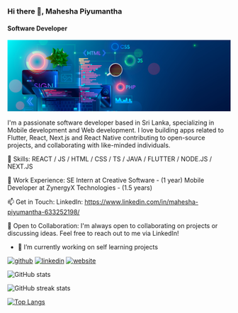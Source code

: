 ### Hi there 👋, Mahesha Piyumantha
#### Software Developer
![Software Developer](https://github.com/mahesha-piyumantha/mahesha-piyumantha/blob/main/1_z09s6aSERC0ZuZ4jCYWVuA.png)

I'm a passionate software developer based in Sri Lanka, specializing in Mobile development and Web development. I love building apps related to Flutter, React, Next.js and React Native contributing to open-source projects, and collaborating with like-minded individuals.

🚀 Skills: REACT / JS / HTML / CSS / TS / JAVA / FLUTTER / NODE.JS / NEXT.JS

💼 Work Experience: 
SE Intern at Creative Software - (1 year) 
Mobile Developer at ZynergyX Technologies -  (1.5 years)

📫 Get in Touch: 
LinkedIn: https://www.linkedin.com/in/mahesha-piyumantha-633252198/

🤝 Open to Collaboration: 
I'm always open to collaborating on projects or discussing ideas. Feel free to reach out to me via LinkedIn!

- 🔭 I’m currently working on self learning projects 


[<img src='https://cdn.jsdelivr.net/npm/simple-icons@3.0.1/icons/github.svg' alt='github' height='40'>](https://github.com/mahesha-piyumantha)  [<img src='https://cdn.jsdelivr.net/npm/simple-icons@3.0.1/icons/linkedin.svg' alt='linkedin' height='40'>](https://www.linkedin.com/in/https://www.linkedin.com/in/mahesha-piyumantha-633252198//)  [<img src='https://cdn.jsdelivr.net/npm/simple-icons@3.0.1/icons/icloud.svg' alt='website' height='40'>](https://mahesha-piyumantha-portfolio.netlify.app/)  

![GitHub stats](https://github-readme-stats.vercel.app/api?username=mahesha-piyumantha&show_icons=true&count_private=true)  

![GitHub streak stats](https://streak-stats.demolab.com/?user=mahesha-piyumantha)  

[![Top Langs](https://github-readme-stats.vercel.app/api/top-langs/?username=mahesha-piyumantha)](https://github.com/anuraghazra/github-readme-stats)






